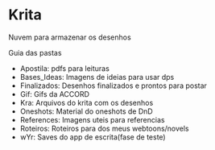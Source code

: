 # Krita

Nuvem para armazenar os desenhos

Guia das pastas
 - Apostila: pdfs para leituras
 - Bases_Ideas: Imagens de ideias para usar dps
 - Finalizados: Desenhos finalizados e prontos para postar
 - Gif: Gifs da ACCORD
 - Kra: Arquivos do krita com os desenhos
 - Oneshots: Material do oneshots de DnD
 - References: Imagens uteis para referencias
 - Roteiros: Roteiros para dos meus webtoons/novels
 - wYr: Saves do app de escrita(fase de teste)